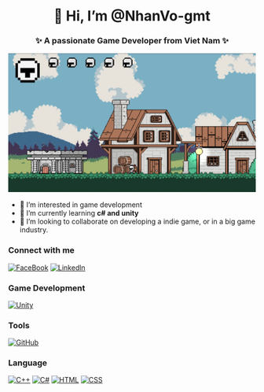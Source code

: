 <h1 align="center">
  👋 Hi, I’m @NhanVo-gmt
</h1> 

<h3 align="center">
  ✨ A passionate Game Developer from Viet Nam ✨
</h3>

![gameImage][gameImage.url]

<ul>
  <li>
    👀 I’m interested in game development
  </li>
  <li>
    🌱 I’m currently learning <strong>c# and unity</strong>
  </li>
  <li>
    💞️ I’m looking to collaborate on developing a indie game, or in a big game industry.
  </li>
</ul>

### Connect with me

[![FaceBook][FaceBook.img]][FaceBook-url] [![Linkedln][Linkedln.img]][Linkedln-url]

### Game Development

[![Unity][Unity.img]][Unity-url]

### Tools

[![GitHub][GitHub.img]][GitHub-url]

### Language

[![C++][C++.img]][C++-url] [![C#][C#.img]][C#-url] [![HTML][HTML.img]][HTML-url] [![CSS][CSS.img]][CSS-url]


<!---
NhanVo-gmt/NhanVo-gmt is a ✨ special ✨ repository because its `README.md` (this file) appears on your GitHub profile.
You can click the Preview link to take a look at your changes.
--->

<!-- Mardown links -->
[gameImage.url]: gameImage.png

[FaceBook.img]: https://img.shields.io/badge/Facebook-%231877F2.svg?style=for-the-badge&logo=Facebook&logoColor=white
[FaceBook-url]: https://www.facebook.com/vovanthanhnhan0606/
[Linkedln.img]: https://img.shields.io/badge/linkedin-%230077B5.svg?style=for-the-badge&logo=linkedin&logoColor=white
[Linkedln-url]: https://www.linkedin.com/in/thanh-nhan-vo-van-7b2168222/

[Unity.img]: https://img.shields.io/badge/unity-%23000000.svg?style=for-the-badge&logo=unity&logoColor=white
[Unity-url]: https://unity.com

[GitHub.img]: https://img.shields.io/badge/github-%23121011.svg?style=for-the-badge&logo=github&logoColor=white
[GitHub-url]: https://github.com/NhanVo-gmt

[C++.img]: https://img.shields.io/badge/c++-%2300599C.svg?style=for-the-badge&logo=c%2B%2B&logoColor=white
[C++-url]: https://img.shields.io/badge/c++-%2300599C.svg?style=for-the-badge&logo=c%2B%2B&logoColor=white
[C#.img]: https://img.shields.io/badge/c%23-%23239120.svg?style=for-the-badge&logo=c-sharp&logoColor=white
[C#-url]: https://img.shields.io/badge/c%23-%23239120.svg?style=for-the-badge&logo=c-sharp&logoColor=white
[HTML.img]: https://img.shields.io/badge/html5-%23E34F26.svg?style=for-the-badge&logo=html5&logoColor=white
[HTML-url]: https://img.shields.io/badge/html5-%23E34F26.svg?style=for-the-badge&logo=html5&logoColor=white
[CSS.img]: https://img.shields.io/badge/css3-%231572B6.svg?style=for-the-badge&logo=css3&logoColor=white
[CSS-url]: https://img.shields.io/badge/css3-%231572B6.svg?style=for-the-badge&logo=css3&logoColor=white
